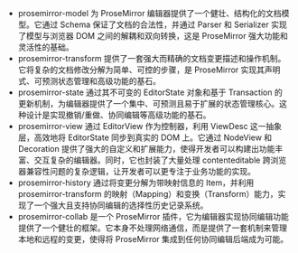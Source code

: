 - prosemirror-model 为 ProseMirror 编辑器提供了一个健壮、结构化的文档模型。它通过 Schema 保证了文档的合法性，并通过 Parser 和 Serializer 实现了模型与浏览器 DOM 之间的解耦和双向转换，这是 ProseMirror 强大功能和灵活性的基础。
- prosemirror-transform 提供了一套强大而精确的文档变更描述和操作机制。它将复杂的文档修改分解为简单、可控的步骤，是 ProseMirror 实现其声明式、可预测状态管理和高级功能的基石。
- prosemirror-state 通过其不可变的 EditorState 对象和基于 Transaction 的更新机制，为编辑器提供了一个集中、可预测且易于扩展的状态管理核心。这种设计是实现撤销/重做、协同编辑等高级功能的基石。
- prosemirror-view 通过 EditorView 作为控制器，利用 ViewDesc 这一抽象层，高效地将 EditorState 同步到真实的 DOM 上。它通过 NodeView 和 Decoration 提供了强大的自定义和扩展能力，使得开发者可以构建出功能丰富、交互复杂的编辑器。同时，它也封装了大量处理 contenteditable 跨浏览器兼容性问题的复杂逻辑，让开发者可以更专注于业务功能的实现。
- prosemirror-history 通过将变更分解为带映射信息的 Item，并利用 prosemirror-transform 的映射（Mapping）和变换（Transform）能力，实现了一个强大且支持协同编辑的选择性历史记录系统。
- prosemirror-collab 是一个 ProseMirror 插件，它为编辑器实现协同编辑功能提供了一个健壮的框架。它本身不处理网络通信，而是提供了一套机制来管理本地和远程的变更，使得将 ProseMirror 集成到任何协同编辑后端成为可能。
